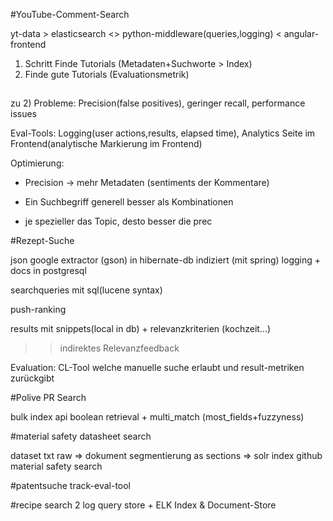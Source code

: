 #YouTube-Comment-Search

yt-data > elasticsearch <> python-middleware(queries,logging) < angular-frontend
1. Schritt Finde Tutorials (Metadaten+Suchworte > Index)
2. Finde gute Tutorials (Evaluationsmetrik)

##
zu 2)
Probleme: Precision(false positives), geringer recall, performance issues

Eval-Tools: Logging(user actions,results, elapsed time), Analytics Seite im Frontend(analytische Markierung im Frontend)

Optimierung:
- Precision -> mehr Metadaten (sentiments der Kommentare)

- Ein Suchbegriff generell besser als Kombinationen
- je spezieller das Topic, desto besser die prec

#Rezept-Suche

json google extractor (gson)
in hibernate-db indiziert (mit spring)
logging + docs in postgresql

searchqueries mit sql(lucene syntax)

push-ranking

results mit snippets(local in db) + relevanzkriterien (kochzeit...)
>> indirektes Relevanzfeedback 

Evaluation:
CL-Tool welche manuelle suche erlaubt und result-metriken zurückgibt

#Polive PR Search

bulk index api
boolean retrieval + multi_match (most_fields+fuzzyness)

#material safety datasheet search

dataset txt 
raw => dokument segmentierung as sections => solr index
github material safety search 

#patentsuche
track-eval-tool

#recipe search 2
log query store + ELK Index & Document-Store
